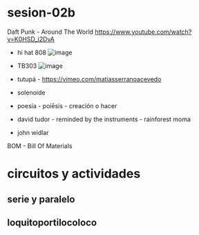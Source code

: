 # sesion-02b

Daft Punk - Around The World
https://www.youtube.com/watch?v=K0HSD_i2DvA

- hi hat 808
![image](https://github.com/user-attachments/assets/7d4b5637-1132-46ca-abfd-5d94c94f3726)

- TB303
![image](https://github.com/user-attachments/assets/4d1e23f8-abc4-4bd8-8244-f54d162ee2a2)

- tutupá - https://vimeo.com/matiasserranoacevedo
- solenoide
- poesía - poíēsis - creación o hacer
- david tudor - reminded by the instruments - rainforest moma
- john widlar


BOM - Bill Of Materials

# circuitos y actividades

## serie y paralelo

## loquitoportilocoloco

